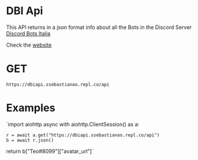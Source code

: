 # DBI Api

This API returns in a json format info about all the Bots in the Discord Server [Discord Bots Italia](https://www.discordbotsitalia.tk/join)

Check the [website](https://dbiapi.ssebastianoo.repl.co)

# GET

`https://dbiapi.ssebastianoo.repl.co/api`

# Examples 

`import aiohttp
async with aiohttp.ClientSession() as a:

    r = await a.get("https://dbiapi.ssebastianoo.repl.co/api")
    b = await r.json()
    
return b["Teo#8099"]["avatar_url"]`
